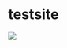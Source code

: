 # testsite
<!DOCTYPE html>
<html>
  <head>
    <title>Test Page!</title>
    </head>
    <body>
      <img src="Logo edited.bmp" w="200">
    </body>
  </html>
